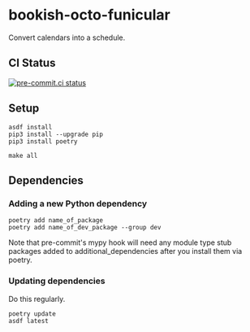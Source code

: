 # bookish-octo-funicular
Convert calendars into a schedule.

## CI Status
[![pre-commit.ci status](https://results.pre-commit.ci/badge/github/ferlatte/bookish-octo-funicular/main.svg)](https://results.pre-commit.ci/latest/github/ferlatte/bookish-octo-funicular/main)


## Setup
```
asdf install
pip3 install --upgrade pip
pip3 install poetry

make all
```

## Dependencies

### Adding a new Python dependency
```
poetry add name_of_package
poetry add name_of_dev_package --group dev
```
Note that pre-commit's mypy hook will need any module type stub packages added to additional_dependencies after you install them via poetry.

### Updating dependencies
Do this regularly.

```
poetry update
asdf latest
```
